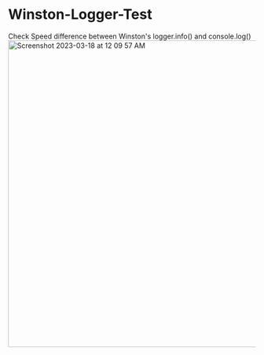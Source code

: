 # Winston-Logger-Test

Check Speed difference between Winston's logger.info() and console.log()
<img width="625" alt="Screenshot 2023-03-18 at 12 09 57 AM" src="https://user-images.githubusercontent.com/122936376/226090915-1b8d85e4-ae97-4a9f-a54c-d0af31e95343.png">
